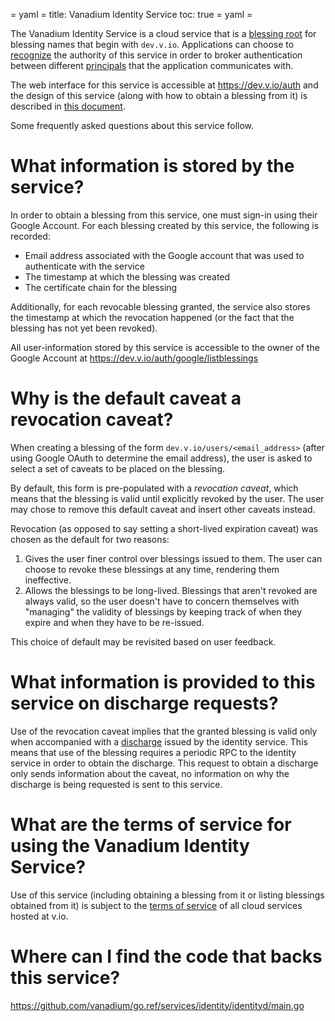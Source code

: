 = yaml =
title: Vanadium Identity Service
toc: true
= yaml =

The Vanadium Identity Service is a cloud service that is a [blessing root] for
blessing names that begin with `dev.v.io`. Applications can choose to
[recognize][blessing root] the authority of this service in order to broker
authentication between different [principals] that the application communicates
with.

The web interface for this service is accessible at https://dev.v.io/auth and
the design of this service (along with how to obtain a blessing from it) is
described in [this document][design-doc].

Some frequently asked questions about this service follow.

# What information is stored by the service?

In order to obtain a blessing from this service, one must sign-in using their
Google Account. For each blessing created by this service, the following is
recorded:

- Email address associated with the Google account that was used to
  authenticate with the service
- The timestamp at which the blessing was created
- The certificate chain for the blessing

Additionally, for each revocable blessing granted, the service also stores the
timestamp at which the revocation happened (or the fact that the blessing has
not yet been revoked).

All user-information stored by this service is accessible to the owner of the
Google Account at https://dev.v.io/auth/google/listblessings

# Why is the default caveat a revocation caveat?

When creating a blessing of the form `dev.v.io/users/<email_address>` (after
using Google OAuth to determine the email address), the user is asked to select
a set of caveats to be placed on the blessing.

By default, this form is pre-populated with a _revocation caveat_, which means
that the blessing is valid until explicitly revoked by the user. The user may
chose to remove this default caveat and insert other caveats instead.

Revocation (as opposed to say setting a short-lived expiration caveat) was chosen
as the default for two reasons:

1. Gives the user finer control over blessings issued to them.
   The user can choose to revoke these blessings at any time, rendering them
   ineffective.
2. Allows the blessings to be long-lived. Blessings that aren't revoked are
   always valid, so the user doesn't have to concern themselves with "managing"
   the validity of blessings by keeping track of when they expire and when they
   have to be re-issued.

This choice of default may be revisited based on user feedback.

# What information is provided to this service on discharge requests?

Use of the revocation caveat implies that the granted blessing is valid only
when accompanied with a [discharge] issued by the identity service. This means
that use of the blessing requires a periodic RPC to the identity service in
order to obtain the discharge. This request to obtain a discharge only
sends information about the caveat, no information on why the discharge is
being requested is sent to this service.

# What are the terms of service for using the Vanadium Identity Service?

Use of this service (including obtaining a blessing from it or listing
blessings obtained from it) is subject to the [terms of service] of all cloud
services hosted at v.io.

# Where can I find the code that backs this service?

https://github.com/vanadium/go.ref/services/identity/identityd/main.go

[blessing root]: /glossary.html#blessing-root
[Vanadium Security Model]: /concepts/security.html
[principals]: /glossary.html#principal
[design-doc]: /designdocs/identity-service.html
[terms of service]: /tos.html
[discharge]: /glossary.html#discharge
